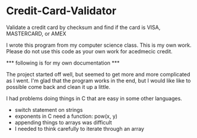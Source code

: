 # Credit-Card-Validator
Validate a credit card by checksum and find if the card is VISA, MASTERCARD, or AMEX

I wrote this program from my computer science class. This is my own work. Please do not use this code as your own work for acedmecic credit.

*** following is for my own documentation ***

The project started off well, but seemed to get more and more complicated as I went.
I'm glad that the program works in the end, but I would like like to possible come back and clean it up a little. 

I had problems doing things in C that are easy in some other languages.
 - switch statement on strings
 - exponents in C need a function: pow(x, y)
 - appending things to arrays was difficult
 - I needed to think carefully to iterate through an array
